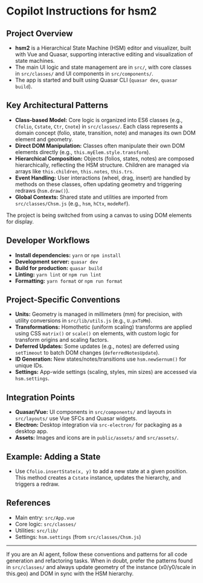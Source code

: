 # Copilot Instructions for hsm2

## Project Overview

- **hsm2** is a Hierarchical State Machine (HSM) editor and visualizer, built with Vue and Quasar, supporting interactive editing and visualization of state machines.
- The main UI logic and state management are in `src/`, with core classes in `src/classes/` and UI components in `src/components/`.
- The app is started and built using Quasar CLI (`quasar dev`, `quasar build`).

## Key Architectural Patterns

- **Class-based Model:** Core logic is organized into ES6 classes (e.g., `Cfolio`, `Cstate`, `Ctr`, `Cnote`) in `src/classes/`. Each class represents a domain concept (folio, state, transition, note) and manages its own DOM element and geometry.
- **Direct DOM Manipulation:** Classes often manipulate their own DOM elements directly (e.g., `this.myElem.style.transform`).
- **Hierarchical Composition:** Objects (folios, states, notes) are composed hierarchically, reflecting the HSM structure. Children are managed via arrays like `this.children`, `this.notes`, `this.trs`.
- **Event Handling:** User interactions (wheel, drag, insert) are handled by methods on these classes, often updating geometry and triggering redraws (`hsm.draw()`).
- **Global Contexts:** Shared state and utilities are imported from `src/classes/Chsm.js` (e.g., `hsm`, `hCtx`, `modeRef`).

The project is being switched from using a canvas to using DOM elements for display.

## Developer Workflows

- **Install dependencies:** `yarn` or `npm install`
- **Development server:** `quasar dev`
- **Build for production:** `quasar build`
- **Linting:** `yarn lint` or `npm run lint`
- **Formatting:** `yarn format` or `npm run format`

## Project-Specific Conventions

- **Units:** Geometry is managed in millimeters (mm) for precision, with utility conversions in `src/lib/utils.js` (e.g., `U.pxToMm`).
- **Transformations:** Homothetic (uniform scaling) transforms are applied using CSS `matrix()` or `scale()` on elements, with custom logic for transform origins and scaling factors.
- **Deferred Updates:** Some updates (e.g., notes) are deferred using `setTimeout` to batch DOM changes (`deferredNotesUpdate`).
- **ID Generation:** New states/notes/transitions use `hsm.newSernum()` for unique IDs.
- **Settings:** App-wide settings (scaling, styles, min sizes) are accessed via `hsm.settings`.

## Integration Points

- **Quasar/Vue:** UI components in `src/components/` and layouts in `src/layouts/` use Vue SFCs and Quasar widgets.
- **Electron:** Desktop integration via `src-electron/` for packaging as a desktop app.
- **Assets:** Images and icons are in `public/assets/` and `src/assets/`.

## Example: Adding a State

- Use `Cfolio.insertState(x, y)` to add a new state at a given position. This method creates a `Cstate` instance, updates the hierarchy, and triggers a redraw.

## References

- Main entry: `src/App.vue`
- Core logic: `src/classes/`
- Utilities: `src/lib/`
- Settings: `hsm.settings` (from `src/classes/Chsm.js`)

---

If you are an AI agent, follow these conventions and patterns for all code generation and refactoring tasks. When in doubt, prefer the patterns found in `src/classes/` and always update geometry of the instance (x0/y0/scale in this.geo) and DOM in sync with the HSM hierarchy.
